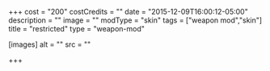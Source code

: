 +++
cost = "200"
costCredits = ""
date = "2015-12-09T16:00:12-05:00"
description = ""
image = ""
modType = "skin"
tags = ["weapon mod","skin"]
title = "restricted"
type = "weapon-mod"

[images]
  alt = ""
  src = ""

+++
